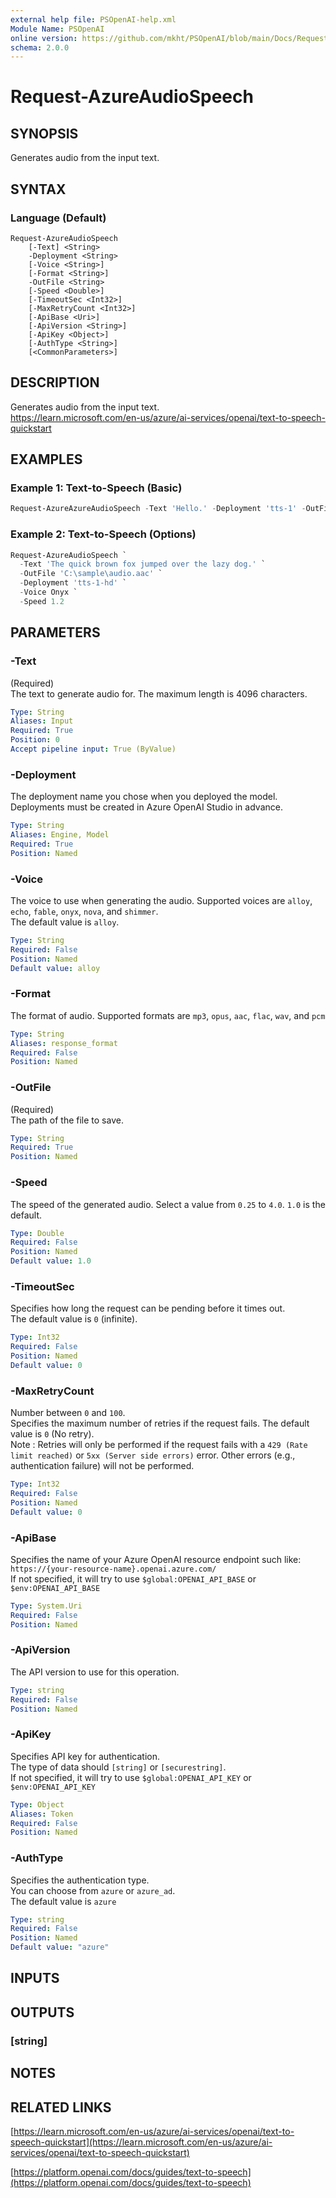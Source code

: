 ```yaml
---
external help file: PSOpenAI-help.xml
Module Name: PSOpenAI
online version: https://github.com/mkht/PSOpenAI/blob/main/Docs/Request-AzureAudioSpeech.md
schema: 2.0.0
---
```


# Request-AzureAudioSpeech

## SYNOPSIS
Generates audio from the input text.

## SYNTAX

### Language (Default)
```
Request-AzureAudioSpeech
    [-Text] <String>
    -Deployment <String>
    [-Voice <String>]
    [-Format <String>]
    -OutFile <String>
    [-Speed <Double>]
    [-TimeoutSec <Int32>]
    [-MaxRetryCount <Int32>]
    [-ApiBase <Uri>]
    [-ApiVersion <String>]
    [-ApiKey <Object>]
    [-AuthType <String>]
    [<CommonParameters>]
```


## DESCRIPTION
Generates audio from the input text.  
https://learn.microsoft.com/en-us/azure/ai-services/openai/text-to-speech-quickstart

## EXAMPLES

### Example 1: Text-to-Speech (Basic)
```PowerShell
Request-AzureAzureAudioSpeech -Text 'Hello.' -Deployment 'tts-1' -OutFile 'C:\sample\audio.mp3'
```

### Example 2: Text-to-Speech (Options)
```PowerShell
Request-AzureAudioSpeech `
  -Text 'The quick brown fox jumped over the lazy dog.' `
  -OutFile 'C:\sample\audio.aac' `
  -Deployment 'tts-1-hd' `
  -Voice Onyx `
  -Speed 1.2
```

## PARAMETERS

### -Text
(Required)  
The text to generate audio for. The maximum length is 4096 characters.

```yaml
Type: String
Aliases: Input
Required: True
Position: 0
Accept pipeline input: True (ByValue)
```

### -Deployment
The deployment name you chose when you deployed the model.  
Deployments must be created in Azure OpenAI Studio in advance.

```yaml
Type: String
Aliases: Engine, Model
Required: True
Position: Named
```

### -Voice
The voice to use when generating the audio. Supported voices are `alloy`, `echo`, `fable`, `onyx`, `nova`, and `shimmer`.  
The default value is `alloy`.

```yaml
Type: String
Required: False
Position: Named
Default value: alloy
```

### -Format
The format of audio. Supported formats are `mp3`, `opus`, `aac`, `flac`, `wav`, and `pcm`

```yaml
Type: String
Aliases: response_format
Required: False
Position: Named
```

### -OutFile
(Required)  
The path of the file to save.

```yaml
Type: String
Required: True
Position: Named
```

### -Speed
The speed of the generated audio. Select a value from `0.25` to `4.0`. `1.0` is the default.

```yaml
Type: Double
Required: False
Position: Named
Default value: 1.0
```

### -TimeoutSec
Specifies how long the request can be pending before it times out.  
The default value is `0` (infinite).

```yaml
Type: Int32
Required: False
Position: Named
Default value: 0
```

### -MaxRetryCount
Number between `0` and `100`.  
Specifies the maximum number of retries if the request fails. The default value is `0` (No retry).  
Note : Retries will only be performed if the request fails with a `429 (Rate limit reached)` or `5xx (Server side errors)` error. Other errors (e.g., authentication failure) will not be performed.  

```yaml
Type: Int32
Required: False
Position: Named
Default value: 0
```

### -ApiBase
Specifies the name of your Azure OpenAI resource endpoint such like: `https://{your-resource-name}.openai.azure.com/`  
If not specified, it will try to use `$global:OPENAI_API_BASE` or `$env:OPENAI_API_BASE`

```yaml
Type: System.Uri
Required: False
Position: Named
```

### -ApiVersion
The API version to use for this operation.  

```yaml
Type: string
Required: False
Position: Named
```

### -ApiKey
Specifies API key for authentication.  
The type of data should `[string]` or `[securestring]`.  
If not specified, it will try to use `$global:OPENAI_API_KEY` or `$env:OPENAI_API_KEY`

```yaml
Type: Object
Aliases: Token
Required: False
Position: Named
```

### -AuthType
Specifies the authentication type.  
You can choose from `azure` or `azure_ad`.  
The default value is `azure`

```yaml
Type: string
Required: False
Position: Named
Default value: "azure"
```

## INPUTS

## OUTPUTS

### [string]
## NOTES

## RELATED LINKS
[https://learn.microsoft.com/en-us/azure/ai-services/openai/text-to-speech-quickstart](https://learn.microsoft.com/en-us/azure/ai-services/openai/text-to-speech-quickstart)

[https://platform.openai.com/docs/guides/text-to-speech](https://platform.openai.com/docs/guides/text-to-speech)


